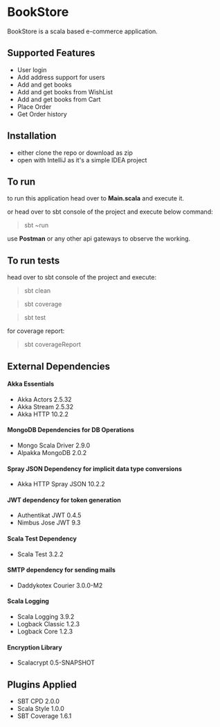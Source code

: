 # BookStore
BookStore is a scala based e-commerce application.
## Supported Features
  - User login
  - Add address support for users
  - Add and get books
  - Add and get books from WishList
  - Add and get books from Cart
  - Place Order
  - Get Order history
 ## Installation
  - either clone the repo or download as zip
  - open with IntelliJ as it's a simple IDEA project
 ## To run
  to run this application head over to **Main.scala** and execute it.
  
  or head over to sbt console of the project and execute below command:
  > sbt ~run
    
  use **Postman** or any other api gateways to observe the working.
 ## To run tests
  head over to sbt console of the project and execute:
  > sbt clean
  
  > sbt coverage
  
  > sbt test
  
  for coverage report:
  > sbt coverageReport
## External Dependencies

  #### Akka Essentials
  - Akka Actors 2.5.32
  - Akka Stream 2.5.32
  - Akka HTTP 10.2.2

  #### MongoDB Dependencies for DB Operations
  - Mongo Scala Driver 2.9.0
  - Alpakka MongoDB 2.0.2

  #### Spray JSON Dependency for implicit data type conversions
  - Akka HTTP Spray JSON 10.2.2

  #### JWT dependency for token generation
  - Authentikat JWT 0.4.5
  - Nimbus Jose JWT 9.3

  #### Scala Test Dependency
  - Scala Test 3.2.2

  #### SMTP dependency for sending mails
  - Daddykotex Courier 3.0.0-M2

  #### Scala Logging
  - Scala Logging 3.9.2
  - Logback Classic 1.2.3
  - Logback Core 1.2.3

  #### Encryption Library
  - Scalacrypt 0.5-SNAPSHOT

## Plugins Applied
- SBT CPD 2.0.0
- Scala Style 1.0.0
- SBT Coverage 1.6.1
